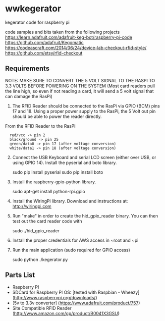 # wwkegerator
kegerator code for raspberry pi

code samples and bits taken from the following projects
https://learn.adafruit.com/adafruit-keg-bot/raspberry-pi-code
https://github.com/adafruit/Kegomatic
https://codeascraft.com/2014/06/24/device-lab-checkout-rfid-style/
https://github.com/etsy/rfid-checkout

Requirements
------------
NOTE: MAKE SURE TO CONVERT THE 5 VOLT SIGNAL TO THE RASPI TO 3.3 VOLTS BEFORE POWERING ON THE SYSTEM (Most card readers pull the line high, so even if not reading a card, it will send a 5 volt signal that can damage the RasPi)

1. The RFID Reader should be connected to the RasPi via GPIO (BCM) pins 17 and 18. Using a proper power supply to the RasPi, the 5 Volt out pin should be able to power the reader directly.

From the RFID Reader to the RasPi

      red/vcc -> pin 2
      black/ground -> pin 25
      green/data0 -> pin 17 (after voltage conversion)
      white/data1 -> pin 18 (after voltage conversion)

2. Connect the USB Keyboard and serial LCD screen (either over USB, or using GPIO 14). Install the pyserial and boto library. 

      sudo pip install pyserial
      sudo pip install boto
      
3. Install the raspberry-gpio-python library.

      sudo apt-get install python-rpi.gpio

4. Install the WiringPi library. Download and instructions at: http://wiringpi.com

5. Run "make" in order to create the hid_gpio_reader binary. You can then test out the card reader code with 

      sudo ./hid_gpio_reader

6. Install the proper credentials for AWS access in ~root and ~pi
7. Run the main application (sudo required for GPIO access)

      sudo python ./kegerator.py 

Parts List
----------
 * Raspberry PI
 * SDCard for Raspberry PI OS: [tested with Raspbian - Wheezy] (http://www.raspberrypi.org/downloads/)
 * [5v to 3.3v converter] (https://www.adafruit.com/product/757) 
 * Site Compatible RFID Reader (http://www.amazon.com/gp/product/B0041X3GSU)

